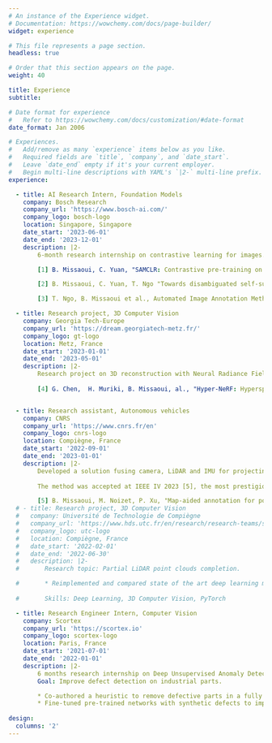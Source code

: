```yaml
---
# An instance of the Experience widget.
# Documentation: https://wowchemy.com/docs/page-builder/
widget: experience

# This file represents a page section.
headless: true

# Order that this section appears on the page.
weight: 40

title: Experience
subtitle:

# Date format for experience
#   Refer to https://wowchemy.com/docs/customization/#date-format
date_format: Jan 2006

# Experiences.
#   Add/remove as many `experience` items below as you like.
#   Required fields are `title`, `company`, and `date_start`.
#   Leave `date_end` empty if it's your current employer.
#   Begin multi-line descriptions with YAML's `|2-` multi-line prefix.
experience:

  - title: AI Research Intern, Foundation Models
    company: Bosch Research
    company_url: 'https://www.bosch-ai.com/'
    company_logo: bosch-logo
    location: Singapore, Singapore
    date_start: '2023-06-01'
    date_end: '2023-12-01'
    description: |2-
        6-month research internship on contrastive learning for images. Here, my work has focused on using foundation models (like SAM) to select better views for contrastive learning (which is usually done randomly). Accepted at NeurIPS 2023 workshop [1], and under review at CVPR 2024 [2]. I also invented a method for batch image annotation (pending patent) [3]. 

        [1] B. Missaoui, C. Yuan, "SAMCLR: Contrastive pre-training on complex scenes using SAM for view sampling" (Accepted at NeurIPS'23 workshop)

        [2] B. Missaoui, C. Yuan, T. Ngo "Towards disambiguated self-supervised learning" (Under review at CVPR 2024)

        [3] T. Ngo, B. Missaoui et al., Automated Image Annotation Method And System (EU patent)

  - title: Research project, 3D Computer Vision
    company: Georgia Tech-Europe
    company_url: 'https://dream.georgiatech-metz.fr/'
    company_logo: gt-logo
    location: Metz, France
    date_start: '2023-01-01'
    date_end: '2023-05-01'
    description: |2-
        Research project on 3D reconstruction with Neural Radiance Fields (NeRFs), which we extended to be able to generate any wavelength (not just RGB). This enables all new use cases in biology and recycling, where different plants or materials exhibit different properties depending on the wavelength they are viewed from. Submitted to ICCV 2023 [4].
        
        [4] G. Chen,  H. Muriki, B. Missaoui, al., "Hyper-NeRF: Hyperspectral Neural Radiance Fields with Continuous Radiance and Transparency Spectra"  (Submitted to ICCV 2023)


  - title: Research assistant, Autonomous vehicles
    company: CNRS
    company_url: 'https://www.cnrs.fr/en'
    company_logo: cnrs-logo
    location: Compiègne, France
    date_start: '2022-09-01'
    date_end: '2023-01-01'
    description: |2-
        Developed a solution fusing camera, LiDAR and IMU for projecting landmarks from 2D maps to the vehicle's camera frame, enabling to get high-quality-pseudo labeled training data for object detection models.
        
        The method was accepted at IEEE IV 2023 [5], the most prestigious conference on intelligent vehicles. 

        [5] B. Missaoui, M. Noizet, P. Xu, "Map-aided annotation for pole base detection" (Accepted at IV 2023)
  # - title: Research project, 3D Computer Vision 
  #   company: Université de Technologie de Compiègne
  #   company_url: 'https://www.hds.utc.fr/en/research/research-teams/syri-robotic-systems-in-interaction.html'
  #   company_logo: utc-logo
  #   location: Compiègne, France
  #   date_start: '2022-02-01'
  #   date_end: '2022-06-30'
  #   description: |2-
  #       Research topic: Partial LiDAR point clouds completion.

  #       * Reimplemented and compared state of the art deep learning methods for LiDAR point clouds completion.
        
  #       Skills: Deep Learning, 3D Computer Vision, PyTorch

  - title: Research Engineer Intern, Computer Vision 
    company: Scortex
    company_url: 'https://scortex.io'
    company_logo: scortex-logo
    location: Paris, France
    date_start: '2021-07-01'
    date_end: '2022-01-01'
    description: |2-
        6 months research internship on Deep Unsupervised Anomaly Detection.
        Goal: Improve defect detection on industrial parts.

        * Co-authored a heuristic to remove defective parts in a fully unlabelled dataset with 90+ AUC.
        * Fine-tuned pre-trained networks with synthetic defects to improve defect detection AUC from 91.6 to 96.1 points.
        
design:
  columns: '2'
---
```

